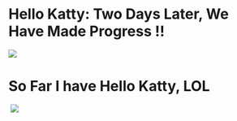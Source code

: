 # Hello Katty:  Two Days  Later, We Have Made Progress !! 

<img src="https://github.com/Nadia5125/testing-project2-/blob/master/hello/HelloCatty%20(2).jpg?raw=true%20(2).jpg?raw=true/2%20(2).jpg">





# So Far I have Hello Katty, LOL 

<img scr="https://github.com/Nadia5125/testing-project2-/blob/master/img/lol.jpg?raw=true">

<img src="https://github.com/Nadia5125/testing-project2-/blob/master/img/catt%20(2).jpg?raw=true/2%20(2).jpg">
